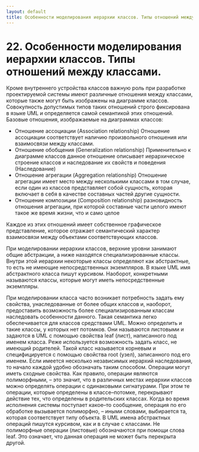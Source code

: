 ```yaml
---
layout: default
title: Особенности моделирования иерархии классов. Типы отношений между классами.
---
```


# 22. Особенности моделирования иерархии классов. Типы отношений между классами.

Кроме внутреннего устройства классов важную роль при разработке проектируемой системы имеют различные отношения между классами, которые также могут быть изображены на диаграмме классов. Совокупность допустимых типов таких отношений строго фиксирована в языке UML и определяется самой семантикой этих отношений. Базовые отношения, изображаемые на диаграммах классов:

* Отношение ассоциации (Association relationship) Отношение ассоциации соответствует наличию произвольного отношения или
взаимосвязи между классами. 
* Отношение обобщения (Generalization relationship) Применительно к диаграмме классов данное отношение описывает
иерархическое строение классов и наследование их свойств и поведения (Наследование)
* Отношение агрегации (Aggregation relationship) Отношение агрегации имеет место между несколькими классами в том случае, если один из классов представляет собой сущность, которая включает в себя в  качестве составных частей другие сущности.
* Отношение композиции (Composition relationship) разновидность отношения агрегации, при которой составные части целого имеют такое же время жизни, что и само целое

Каждое из этих отношений имеет собственное графическое представление, которое отражает семантический характер взаимосвязи между объектами соответствующих классов.

При моделировании иерархии классов, верхние уровни занимают общие абстракции, а ниже находятся специализированные классы. Внутри этой иерархии некоторые классы определяют как абстрактные, то есть не имеющие непосредственных экземпляров. В языке UML имя абстрактного класса пишут курсивом. Наоборот, конкретными называются классы, которые могут иметь непосредственные экземпляры.

При моделировании класса часто возникает потребность задать ему свойства, унаследованные от более общих классов и, наоборот, предоставить возможность более специализированным классам наследовать особенности данного. Такая семантика легко обеспечивается для классов средствами UML. Можно определить и такие классы, у которых нет потомков. Они называются листовыми и задаются в UML с помощью свойства leaf (лист), написанного под именем класса. Реже используется возможность задать класс, не имеющий родителей. Такой класс называется корневым и специфицируется с помощью свойства root (узел), записанного под его именем. Если имеется несколько независимых иерархий наследования, то начало каждой удобно обозначать таким способом. Операции могут иметь сходные свойства. Как правило, операции являются полиморфными, – это значит, что в различных местах иерархии классов можно определять операции с одинаковыми сигнатурами. При этом те операции, которые определены в классе–потомке, перекрывают действие тех, что определены в родительских классах. Когда во время исполнения системы поступает какое–то  сообщение, операция по его обработке вызывается полиморфно, – иными словами, выбирается та, которая соответствует типу объекта. В UML имена абстрактных операций пишутся курсивом, как и в случае с классами. Не полиморфные операции (листовые) обозначаются при помощи слова leaf. Это означает, что данная операция не может быть перекрыта другой.